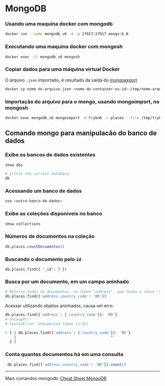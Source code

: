 # MongoDB

### Usando uma maquina docker com mongodb
```bash
docker run --name mongodb_v6 -d -p 27017:27017 mongo:6.0
```

### Executando uma maquina docker com mongosh
```bash
docker exec -it mongodb_v6 mongosh
```

### Copiar dados para uma máquina virtual Docker
O arquivo `.json` importado, é resultado da saída do [mongoexport](https://www.mongodb.com/docs/database-tools/mongoexport/)
```bash
docker cp nome-do-arquivo.json <nome-do-container-ou-id>:/tmp/nome-arquivo.json
```

### Importação do arquivo para o mongo, usando mongoimport, no mongosh
```bash
docker exec mongodb_v6 mongoimport -d trybnb -c places --file /tmp/trybnb.json --jsonArray
```

## Comando mongo para manipulacão do banco de dados

### Exibe os bancos de dados existentes
```bash
show dbs

# prints the current database
db 
```

### Acessando um banco de dados
```bash
use <outro-banco-de-dados>
```

### Exibe as coleções disponiveis no banco
```bash
show collections
```

### Números de documentos na coleção
```bash
db.places.countDocumentos()
```

### Buscando o documento pelo `id`
```
db.places.find({ '_id': 7 })
```

### Busca por um documento, em um campo aninhado
```bash
# Retorna todos os documentos, na chave "address", que tenha a chave "country_code" com valor "BR"
db.places.find({'address.country_code': 'BR'})
```

Acessar utilizando objetos aninhados, causa um erro:
```bash
db.places.find({'address': {'country_code'}}: 'BR'}
# Uncaught:
# SyntaxError: Unexpected token (1:42)

> 1 | db.places.find({'address': {'country_code'}}: 'BR'}
    |                                           ^
  2 |
```


### Conta quantos documentos há em uma consulta
```bash 
 db.places.find({'address.country_code': 'BR'}).count()
 ```

--- 
Mais comandos mongodb:
[Cheat Sheet MongoDB](https://www.mongodb.com/developer/products/mongodb/cheat-sheet/)
